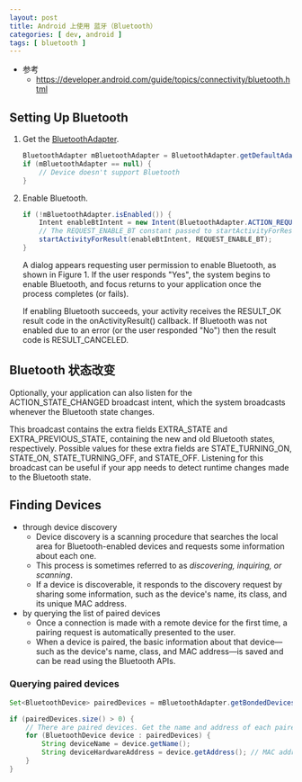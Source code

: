 ```yaml
---
layout: post
title: Android 上使用 蓝牙（Bluetooth）
categories: [ dev, android ]
tags: [ bluetooth ]
---
```



* 参考
  * <https://developer.android.com/guide/topics/connectivity/bluetooth.html>

[BluetoothAdapter]: https://developer.android.com/reference/android/bluetooth/BluetoothAdapter.html


## Setting Up Bluetooth

1. Get the [BluetoothAdapter].
    ~~~ java
    BluetoothAdapter mBluetoothAdapter = BluetoothAdapter.getDefaultAdapter();
    if (mBluetoothAdapter == null) {
        // Device doesn't support Bluetooth
    }
    ~~~
2. Enable Bluetooth.
    ~~~ java
    if (!mBluetoothAdapter.isEnabled()) {
        Intent enableBtIntent = new Intent(BluetoothAdapter.ACTION_REQUEST_ENABLE);
        // The REQUEST_ENABLE_BT constant passed to startActivityForResult() is a locally defined integer that must be greater than 0.
        startActivityForResult(enableBtIntent, REQUEST_ENABLE_BT);
    }
    ~~~
    
    A dialog appears requesting user permission to enable Bluetooth, as shown in Figure 1. If the user responds "Yes", the system begins to enable Bluetooth, and focus returns to your application once the process completes (or fails).
    
    [](bt_enable_request.png)
    
    If enabling Bluetooth succeeds, your activity receives the RESULT_OK result code in the onActivityResult() callback. If Bluetooth was not enabled due to an error (or the user responded "No") then the result code is RESULT_CANCELED.


## Bluetooth 状态改变

Optionally, your application can also listen for the ACTION_STATE_CHANGED broadcast intent, which the system broadcasts whenever the Bluetooth state changes. 

 This broadcast contains the extra fields EXTRA_STATE and EXTRA_PREVIOUS_STATE, containing the new and old Bluetooth states, respectively. Possible values for these extra fields are STATE_TURNING_ON, STATE_ON, STATE_TURNING_OFF, and STATE_OFF. Listening for this broadcast can be useful if your app needs to detect runtime changes made to the Bluetooth state.



## Finding Devices

* through device discovery
  * Device discovery is a scanning procedure that searches the local area for Bluetooth-enabled devices and requests some information about each one. 
  * This process is sometimes referred to as *discovering, inquiring, or scanning*.
  * If a device is discoverable, it responds to the discovery request by sharing some information, such as the device's name, its class, and its unique MAC address.
* by querying the list of paired devices
  * Once a connection is made with a remote device for the first time, a pairing request is automatically presented to the user. 
  * When a device is paired, the basic information about that device—such as the device's name, class, and MAC address—is saved and can be read using the Bluetooth APIs.



### Querying paired devices

~~~ java
Set<BluetoothDevice> pairedDevices = mBluetoothAdapter.getBondedDevices();

if (pairedDevices.size() > 0) {
    // There are paired devices. Get the name and address of each paired device.
    for (BluetoothDevice device : pairedDevices) {
        String deviceName = device.getName();
        String deviceHardwareAddress = device.getAddress(); // MAC address
    }
}
~~~








































































